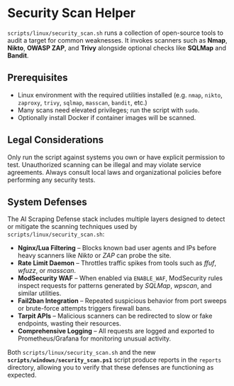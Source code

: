 # Security Scan Helper

`scripts/linux/security_scan.sh` runs a collection of open-source tools to audit a target for common weaknesses. It invokes scanners such as **Nmap**, **Nikto**, **OWASP ZAP**, and **Trivy** alongside optional checks like **SQLMap** and **Bandit**.

## Prerequisites
- Linux environment with the required utilities installed (e.g. `nmap`, `nikto`, `zaproxy`, `trivy`, `sqlmap`, `masscan`, `bandit`, etc.)
- Many scans need elevated privileges; run the script with `sudo`.
- Optionally install Docker if container images will be scanned.

## Legal Considerations
Only run the script against systems you own or have explicit permission to test. Unauthorized scanning can be illegal and may violate service agreements. Always consult local laws and organizational policies before performing any security tests.

## System Defenses
The AI Scraping Defense stack includes multiple layers designed to detect or mitigate the scanning techniques used by `scripts/linux/security_scan.sh`:

- **Nginx/Lua Filtering** – Blocks known bad user agents and IPs before heavy scanners like *Nikto* or *ZAP* can probe the site.
- **Rate Limit Daemon** – Throttles traffic spikes from tools such as *ffuf*, *wfuzz*, or *masscan*.
- **ModSecurity WAF** – When enabled via `ENABLE_WAF`, ModSecurity rules inspect requests for patterns generated by *SQLMap*, *wpscan*, and similar utilities.
- **Fail2ban Integration** – Repeated suspicious behavior from port sweeps or brute-force attempts triggers firewall bans.
- **Tarpit APIs** – Malicious scanners can be redirected to slow or fake endpoints, wasting their resources.
- **Comprehensive Logging** – All requests are logged and exported to Prometheus/Grafana for monitoring unusual activity.

Both `scripts/linux/security_scan.sh` and the new **`scripts/windows/security_scan.ps1`** script produce reports in the `reports` directory, allowing you to verify that these defenses are functioning as expected.

